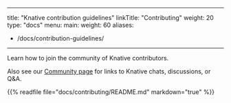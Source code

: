 
---
title: "Knative contribution guidelines"
linkTitle: "Contributing"
weight: 20
type: "docs"
menu:
  main:
    weight: 60
aliases:
  - /docs/contribution-guidelines/
---

Learn how to join the community of Knative contributors.

Also see our [Community page](community) for links to Knative chats, discussions, or Q&A.


{{% readfile file="docs/contributing/README.md" markdown="true" %}}
